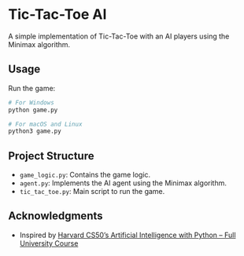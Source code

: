 # Tic-Tac-Toe AI

A simple implementation of Tic-Tac-Toe with an AI players using the Minimax algorithm.

## Usage

Run the game:

```bash
# For Windows
python game.py

# For macOS and Linux
python3 game.py
```

## Project Structure

- `game_logic.py`: Contains the game logic.
- `agent.py`: Implements the AI agent using the Minimax algorithm.
- `tic_tac_toe.py`: Main script to run the game.

## Acknowledgments
- Inspired by [Harvard CS50’s Artificial Intelligence with Python – Full University Course](https://example.com](https://youtu.be/5NgNicANyqM?si=r5DMbJim6xvA7Wwe)https://youtu.be/5NgNicANyqM?si=r5DMbJim6xvA7Wwe)
